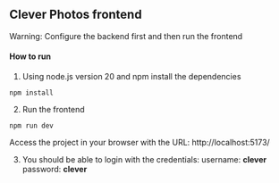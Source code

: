 ## Clever Photos frontend

Warning: Configure the backend first and then run the frontend

#### How to run

1. Using node.js version 20 and npm install the dependencies

```
npm install
```

2. Run the frontend

```
npm run dev
```

Access the project in your browser with the URL: http://localhost:5173/

3. You should be able to login with the credentials:
   username: **clever**
   password: **clever**
